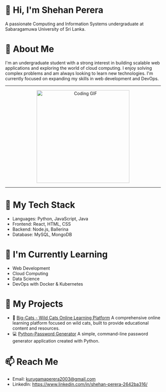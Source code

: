 # 👋 Hi, I'm Shehan Perera
A passionate Computing and Information Systems undergraduate at Sabaragamuwa University of Sri Lanka.

# 🚀 About Me

I'm an undergraduate student with a strong interest in building scalable web applications and exploring the world of cloud computing. I enjoy solving complex problems and am always looking to learn new technologies. I'm currently focused on expanding my skills in web development and DevOps.

---

<div align="center">
<img src="https://raw.githubusercontent.com/Shehanruby-67523/Shehanruby-67523/refs/heads/main/Coding.gif" alt="Coding GIF" width="auto" width=300px height=300px/>
</div>

---

# 🔧 My Tech Stack
- Languages: Python, JavaScript, Java
- Frontend: React, HTML, CSS
- Backend: Node.js, Ballerina
- Database: MySQL, MongoDB

# 🧠 I'm Currently Learning
- Web Development
- Cloud Computing
- Data Science
- DevOps with Docker & Kubernetes

# 🔗 My Projects
- 🐅 [Big-Cats - Wild Cats Online Learning Platform](https://github.com/Shehanruby-67523/Big-Cats)
    A comprehensive online learning platform focused on wild cats, built to provide educational content and resources.
- 💻 [Python-Password Generator](https://github.com/Shehanruby-67523/python-password-generator)
    A simple, command-line password generator application created with Python.

# 📫 Reach Me
- Email: kurugamaperera2003@gmail.com
- LinkedIn: https://www.linkedin.com/in/shehan-perera-2642ba316/
